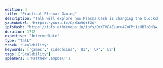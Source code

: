 ```yaml
---
edition: 4
title: "Practical Plasma: Gaming"
description: "Talk will explore how Plasma Cash is changing the blockchain gaming landscape. Viewers will come away with a strong understanding of how to add advanced functionality like real time battles and crosschain token transfers to their existing games. Also we will explore how Plasma Cash enables use of sidehains to speed up gaming. What are the UI/UX difficulties of Plasma Cash? What would having wallets on multiple chains look like. Can we have automatic sign transactions for users? First we will delve deeper into L2 solutions like sidechain and state channels. We will see how plasma cash enables token transfers to sidechains, enabling the game to be fully run on the secondary layer. We will compare from a high level some common L2 solutions. We will walk through the UI/UX choices, how existing wallets interact with Plasma contracts. Then we we will delve into the tradeoffs in UI to speed. Finally we will tie everything together, by showing a working game that uses plasma, on a sidechain. So the audience can get the feel of what the end result of all this work would look like. What kind of games are possible and open up ideas for their future titles."
youtubeUrl: "https://youtu.be/Epd3aMQtfZQ"
ipfsHash: "https://ipfs.ethdevops.io/ipfs/QmXTVE4Eauru47oKPt1eHB7c8NQwJV1TqZkoibohno3DZ4?filename=Practical_Plasma_-_Gaming_by_Matthew_Campbell_Devcon4-Epd3aMQtfZQ.mp4"
duration: 1772
expertise: "Intermediate"
type: "Talk"
track: "Scalability"
keywords: ['games',' sidechains',' UI',' UX',' L2']
tags: ['Scalability']
speakers: ['Matthew Campbell']
---
```

